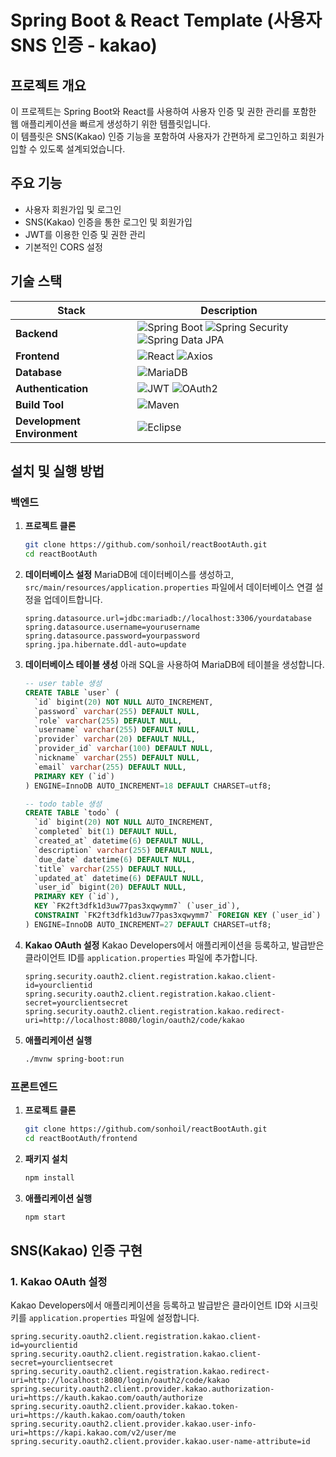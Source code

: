 # Spring Boot & React Template (사용자 SNS 인증 - kakao)

## 프로젝트 개요

이 프로젝트는 Spring Boot와 React를 사용하여 사용자 인증 및 권한 관리를 포함한 웹 애플리케이션을 빠르게 생성하기 위한 템플릿입니다.<br/>
이 템플릿은 SNS(Kakao) 인증 기능을 포함하여 사용자가 간편하게 로그인하고 회원가입할 수 있도록 설계되었습니다.

## 주요 기능

- 사용자 회원가입 및 로그인
- SNS(Kakao) 인증을 통한 로그인 및 회원가입
- JWT를 이용한 인증 및 권한 관리
- 기본적인 CORS 설정

## 기술 스택

| Stack                      | Description                                                                                                         |
|----------------------------|---------------------------------------------------------------------------------------------------------------------|
| **Backend**                | ![Spring Boot](https://img.shields.io/badge/Spring%20Boot-6DB33F?style=for-the-badge&logo=spring-boot&logoColor=white) ![Spring Security](https://img.shields.io/badge/Spring%20Security-6DB33F?style=for-the-badge&logo=spring-security&logoColor=white) ![Spring Data JPA](https://img.shields.io/badge/Spring%20Data%20JPA-6DB33F?style=for-the-badge&logo=spring&logoColor=white) |
| **Frontend**               | ![React](https://img.shields.io/badge/React-61DAFB?style=for-the-badge&logo=react&logoColor=white) ![Axios](https://img.shields.io/badge/Axios-5A29E4?style=for-the-badge&logo=axios&logoColor=white)                                         |
| **Database**               | ![MariaDB](https://img.shields.io/badge/MariaDB-003545?style=for-the-badge&logo=mariadb&logoColor=white)                                                 |
| **Authentication**         | ![JWT](https://img.shields.io/badge/JWT-000000?style=for-the-badge&logo=JSON%20web%20tokens&logoColor=white) ![OAuth2](https://img.shields.io/badge/OAuth2-4285F4?style=for-the-badge&logo=oauth&logoColor=white)                    |
| **Build Tool**             | ![Maven](https://img.shields.io/badge/Maven-C71A36?style=for-the-badge&logo=apache-maven&logoColor=white)                                               |
| **Development Environment**| ![Eclipse](https://img.shields.io/badge/Eclipse-2C2255?style=for-the-badge&logo=eclipse&logoColor=white)                                                 |

## 설치 및 실행 방법

### 백엔드

1. **프로젝트 클론**
    ```bash
    git clone https://github.com/sonhoil/reactBootAuth.git
    cd reactBootAuth
    ```

2. **데이터베이스 설정**
    MariaDB에 데이터베이스를 생성하고, `src/main/resources/application.properties` 파일에서 데이터베이스 연결 설정을 업데이트합니다.
    ```properties
    spring.datasource.url=jdbc:mariadb://localhost:3306/yourdatabase
    spring.datasource.username=yourusername
    spring.datasource.password=yourpassword
    spring.jpa.hibernate.ddl-auto=update
    ```

3. **데이터베이스 테이블 생성**
    아래 SQL을 사용하여 MariaDB에 테이블을 생성합니다.
    ```sql
    -- user table 생성
    CREATE TABLE `user` (
      `id` bigint(20) NOT NULL AUTO_INCREMENT,
      `password` varchar(255) DEFAULT NULL,
      `role` varchar(255) DEFAULT NULL,
      `username` varchar(255) DEFAULT NULL,
      `provider` varchar(20) DEFAULT NULL,
      `provider_id` varchar(100) DEFAULT NULL,
      `nickname` varchar(255) DEFAULT NULL,
      `email` varchar(255) DEFAULT NULL,
      PRIMARY KEY (`id`)
    ) ENGINE=InnoDB AUTO_INCREMENT=18 DEFAULT CHARSET=utf8;

    -- todo table 생성
    CREATE TABLE `todo` (
      `id` bigint(20) NOT NULL AUTO_INCREMENT,
      `completed` bit(1) DEFAULT NULL,
      `created_at` datetime(6) DEFAULT NULL,
      `description` varchar(255) DEFAULT NULL,
      `due_date` datetime(6) DEFAULT NULL,
      `title` varchar(255) DEFAULT NULL,
      `updated_at` datetime(6) DEFAULT NULL,
      `user_id` bigint(20) DEFAULT NULL,
      PRIMARY KEY (`id`),
      KEY `FK2ft3dfk1d3uw77pas3xqwymm7` (`user_id`),
      CONSTRAINT `FK2ft3dfk1d3uw77pas3xqwymm7` FOREIGN KEY (`user_id`) REFERENCES `user` (`id`)
    ) ENGINE=InnoDB AUTO_INCREMENT=27 DEFAULT CHARSET=utf8;
    ```

4. **Kakao OAuth 설정**
    Kakao Developers에서 애플리케이션을 등록하고, 발급받은 클라이언트 ID를 `application.properties` 파일에 추가합니다.
    ```properties
    spring.security.oauth2.client.registration.kakao.client-id=yourclientid
    spring.security.oauth2.client.registration.kakao.client-secret=yourclientsecret
    spring.security.oauth2.client.registration.kakao.redirect-uri=http://localhost:8080/login/oauth2/code/kakao
    ```

5. **애플리케이션 실행**
    ```bash
    ./mvnw spring-boot:run
    ```

### 프론트엔드

1. **프로젝트 클론**
    ```bash
    git clone https://github.com/sonhoil/reactBootAuth.git
    cd reactBootAuth/frontend
    ```

2. **패키지 설치**
    ```bash
    npm install
    ```

3. **애플리케이션 실행**
    ```bash
    npm start
    ```

## SNS(Kakao) 인증 구현

### 1. Kakao OAuth 설정

Kakao Developers에서 애플리케이션을 등록하고 발급받은 클라이언트 ID와 시크릿 키를 `application.properties` 파일에 설정합니다.

```properties
spring.security.oauth2.client.registration.kakao.client-id=yourclientid
spring.security.oauth2.client.registration.kakao.client-secret=yourclientsecret
spring.security.oauth2.client.registration.kakao.redirect-uri=http://localhost:8080/login/oauth2/code/kakao
spring.security.oauth2.client.provider.kakao.authorization-uri=https://kauth.kakao.com/oauth/authorize
spring.security.oauth2.client.provider.kakao.token-uri=https://kauth.kakao.com/oauth/token
spring.security.oauth2.client.provider.kakao.user-info-uri=https://kapi.kakao.com/v2/user/me
spring.security.oauth2.client.provider.kakao.user-name-attribute=id
